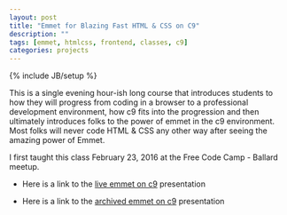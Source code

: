 ```yaml
---
layout: post
title: "Emmet for Blazing Fast HTML & CSS on C9"
description: ""
tags: [emmet, htmlcss, frontend, classes, c9]
categories: projects
---
```

{% include JB/setup %}

This is a single evening hour-ish long course that introduces students to how they will progress from coding in a browser to a professional development environment, how c9 fits into the progression and then ultimately introduces folks to the power of emmet in the c9 environment. Most folks will never code HTML &amp; CSS any other way after seeing the amazing power of Emmet.

I first taught this class February 23, 2016 at the Free Code Camp - Ballard meetup.

* Here is a link to the [live emmet on c9](http://slides.com/ricmclaughlin/deck/live) presentation

* Here is a link to the [archived emmet on c9](http://slides.com/ricmclaughlin/deck) presentation
